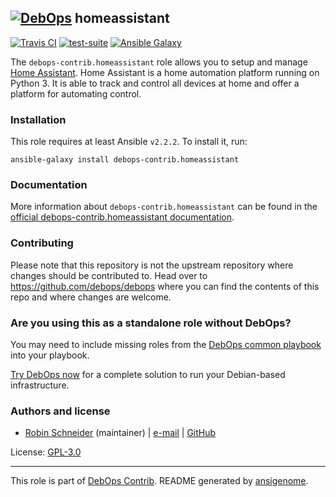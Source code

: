 ## [![DebOps](https://debops.org/images/debops-small.png)](https://debops.org) homeassistant

<!-- This file was generated by Ansigenome. Do not edit this file directly but
     instead have a look at the files in the ./meta/ directory. -->

[![Travis CI](https://img.shields.io/travis/debops-contrib/ansible-homeassistant.svg?style=flat)](https://travis-ci.org/debops-contrib/ansible-homeassistant)
[![test-suite](https://img.shields.io/badge/test--suite-ansible--homeassistant-blue.svg?style=flat)](https://github.com/debops/test-suite/tree/master/ansible-homeassistant/)
[![Ansible Galaxy](https://img.shields.io/badge/galaxy-debops--contrib.homeassistant-660198.svg?style=flat)](https://galaxy.ansible.com/debops-contrib/homeassistant)


The `debops-contrib.homeassistant` role allows you to setup and manage
[Home Assistant](https://en.wikipedia.org/wiki/Home_Assistant).
Home Assistant is a home automation platform running on Python 3.
It is able to track and control all devices at home and offer a platform for
automating control.

### Installation

This role requires at least Ansible `v2.2.2`. To install it, run:

```Shell
ansible-galaxy install debops-contrib.homeassistant
```

### Documentation

<!-- FIXME: Change to the canonical URL when it has been setup. https://github.com/debops/docs/issues/111 -->
More information about `debops-contrib.homeassistant` can be found in the
[official debops-contrib.homeassistant documentation](https://debops-contrib.readthedocs.io/en/latest/ansible/roles/ansible-homeassistant/docs/).

### Contributing

Please note that this repository is not the upstream repository where changes should be contributed to.
Head over to https://github.com/debops/debops where you can find the contents of this repo and where changes are welcome.



### Are you using this as a standalone role without DebOps?

You may need to include missing roles from the [DebOps common
playbook](https://github.com/debops/debops-playbooks/blob/master/playbooks/common.yml)
into your playbook.

[Try DebOps now](https://debops.org/) for a complete solution to run your Debian-based infrastructure.





### Authors and license

- [Robin Schneider](https://docs.debops.org/en/latest/debops-keyring/docs/entities.html#debops-keyring-entity-ypid) (maintainer) | [e-mail](mailto:ypid@riseup.net) | [GitHub](https://github.com/ypid)

License: [GPL-3.0](https://tldrlegal.com/license/gnu-general-public-license-v3-%28gpl-3%29)

***

This role is part of [DebOps Contrib](https://github.com/debops-contrib/debops-contrib). README generated by [ansigenome](https://github.com/nickjj/ansigenome/).
<!-- Ansigenome sources: https://github.com/ypid/ypid-ansible-common/tree/master/template_READMEs/debops-contrib -->
